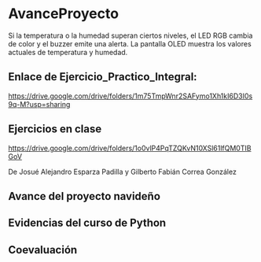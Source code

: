 # AvanceProyecto

Si la temperatura o la humedad superan ciertos niveles, el LED RGB cambia de color y el buzzer emite una alerta. La pantalla OLED muestra los valores actuales de temperatura y humedad.

## Enlace de Ejercicio_Practico_Integral: 
https://drive.google.com/drive/folders/1m75TmpWnr2SAFymo1Xh1kI6D3I0s9q-M?usp=sharing

## Ejercicios en clase
https://drive.google.com/drive/folders/1o0vlP4PqTZQKvN10XSl61lfQM0TIBGoV

De Josué Alejandro Esparza Padilla y Gilberto Fabián Correa González
## Avance del proyecto navideño

## Evidencias del curso de Python

## Coevaluación
